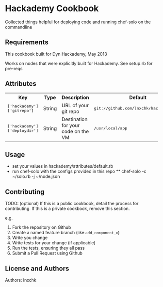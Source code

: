 Hackademy Cookbook
===============
Collected things helpful for deploying code and running
chef-solo on the commandline


Requirements
------------
This cookbook built for Dyn Hackademy, May 2013

Works on nodes that were explicitly built for Hackademy.
See setup.rb for pre-reqs

Attributes
----------


<table>
  <tr>
    <th>Key</th>
    <th>Type</th>
    <th>Description</th>
    <th>Default</th>
  </tr>
  <tr>
    <td><tt>['hackademy']['gitrepo']</tt></td>
    <td>String</td>
    <td>URL of your git repo</td>
    <td><tt>git://github.com/lnxchk/hackademy.git</tt></td>
  </tr>
  <tr>
    <td><tt>['hackademy']['deploydir']</tt></td>
    <td>String</td>
    <td>Destination for your code on the VM</td>
    <td><tt>/usr/local/app</tt></td>
  </tr>
</table>

Usage
-----

* set your values in hackademy/attributes/default.rb
* run chef-solo with the configs provided in this repo
** chef-solo -c ~/solo.rb -j ~/node.json

Contributing
------------
TODO: (optional) If this is a public cookbook, detail the process for contributing. If this is a private cookbook, remove this section.

e.g.
1. Fork the repository on Github
2. Create a named feature branch (like `add_component_x`)
3. Write you change
4. Write tests for your change (if applicable)
5. Run the tests, ensuring they all pass
6. Submit a Pull Request using Github

License and Authors
-------------------
Authors: lnxchk
